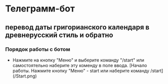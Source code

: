 # Телеграмм-бот
## перевод даты григорианского календаря в древнерусский стиль и обратно

### Порядок работы с ботом
* Нажмите на кнопку "Меню" и выберите команду "/start" или самостоятельно наберите эту коменду в поле ввода.
[Начало работы. Нажмите кнопку "Меню" - start или наберите команду /start] (/Start.png)